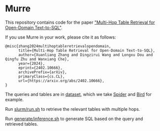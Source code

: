 # Murre
This repository contains code for the paper ["Multi-Hop Table Retrieval for Open-Domain Text-to-SQL"](https://arxiv.org/abs/2402.10666).

If you use Murre in your work, please cite it as follows:

```
@misc{zhang2024multihoptableretrievalopendomain,
      title={Multi-Hop Table Retrieval for Open-Domain Text-to-SQL}, 
      author={Xuanliang Zhang and Dingzirui Wang and Longxu Dou and Qingfu Zhu and Wanxiang Che},
      year={2024},
      eprint={2402.10666},
      archivePrefix={arXiv},
      primaryClass={cs.CL},
      url={https://arxiv.org/abs/2402.10666}, 
}
```

The queries and tables are in [dataset](./dataset/), which we take [Spider](https://yale-lily.github.io/spider) and [Bird](https://bird-bench.github.io) for example.

Run [slurm/run.sh](./slurm/run.sh) to retrieve the relevant tables with multiple hops.

Run [generate/inference.sh](./generate/slurm/inference.sh) to generate SQL based on the query and retrieved tables.